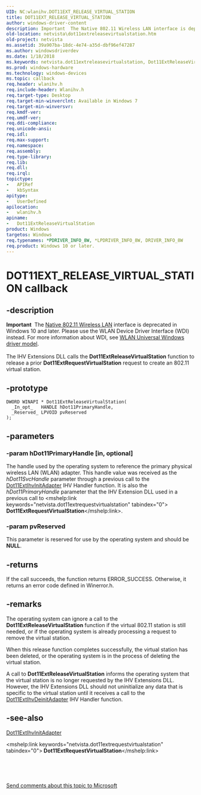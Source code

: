 ```yaml
---
UID: NC:wlanihv.DOT11EXT_RELEASE_VIRTUAL_STATION
title: DOT11EXT_RELEASE_VIRTUAL_STATION
author: windows-driver-content
description: Important  The Native 802.11 Wireless LAN interface is deprecated in Windows 10 and later.
old-location: netvista\dot11extreleasevirtualstation.htm
old-project: netvista
ms.assetid: 39a907ba-18dc-4e74-a35d-dbf96ef47287
ms.author: windowsdriverdev
ms.date: 1/18/2018
ms.keywords: netvista.dot11extreleasevirtualstation, Dot11ExtReleaseVirtualStation callback function [Network Drivers Starting with Windows Vista], Dot11ExtReleaseVirtualStation, DOT11EXT_RELEASE_VIRTUAL_STATION, DOT11EXT_RELEASE_VIRTUAL_STATION, wlanihv/Dot11ExtReleaseVirtualStation, Native_802.11_IHV_Ext_3fe2f0cd-336a-4272-8d14-1ab400515de5.xml
ms.prod: windows-hardware
ms.technology: windows-devices
ms.topic: callback
req.header: wlanihv.h
req.include-header: Wlanihv.h
req.target-type: Desktop
req.target-min-winverclnt: Available in Windows 7
req.target-min-winversvr: 
req.kmdf-ver: 
req.umdf-ver: 
req.ddi-compliance: 
req.unicode-ansi: 
req.idl: 
req.max-support: 
req.namespace: 
req.assembly: 
req.type-library: 
req.lib: 
req.dll: 
req.irql: 
topictype: 
-	APIRef
-	kbSyntax
apitype: 
-	UserDefined
apilocation: 
-	wlanihv.h
apiname: 
-	Dot11ExtReleaseVirtualStation
product: Windows
targetos: Windows
req.typenames: *PDRIVER_INFO_8W, *LPDRIVER_INFO_8W, DRIVER_INFO_8W
req.product: Windows 10 or later.
---
```


# DOT11EXT_RELEASE_VIRTUAL_STATION callback


## -description


<div class="alert"><b>Important</b>  The <a href="https://msdn.microsoft.com/library/windows/hardware/ff560689">Native 802.11 Wireless LAN</a> interface is deprecated in Windows 10 and later. Please use the WLAN Device Driver Interface (WDI) instead. For more information about WDI, see <a href="https://msdn.microsoft.com/6EF92E34-7BC9-465E-B05D-2BCB29165A18">WLAN Universal Windows driver model</a>.</div><div> </div>The IHV Extensions DLL calls the 
  <b>Dot11ExtReleaseVirtualStation</b> function to release a prior 
  <mshelp:link keywords="netvista.dot11extrequestvirtualstation" tabindex="0"><b>
  Dot11ExtRequestVirtualStation</b></mshelp:link> request to create an 802.11 virtual station.


## -prototype


````
DWORD WINAPI * Dot11ExtReleaseVirtualStation(
  _In_opt_   HANDLE hDot11PrimaryHandle,
  _Reserved_ LPVOID pvReserved
);
````


## -parameters




### -param hDot11PrimaryHandle [in, optional]

The handle used by the operating system to reference the primary physical wireless LAN (WLAN)
     adapter. This handle value was received as the 
     <i>hDot11SvcHandle</i> parameter through a previous call to the 
     <a href="..\wlanihv\nc-wlanihv-dot11extihv_init_adapter.md">Dot11ExtIhvInitAdapter</a> IHV
     Handler function. It is also the 
     <i>hDot11PrimaryHandle</i> parameter that the IHV Extension DLL used in a previous call to 
     <mshelp:link keywords="netvista.dot11extrequestvirtualstation" tabindex="0"><b>
     Dot11ExtRequestVirtualStation</b></mshelp:link>.


### -param pvReserved

This parameter is reserved for use by the operating system and should be <b>NULL</b>.


## -returns


If the call succeeds, the function returns ERROR_SUCCESS. Otherwise, it returns an error code
     defined in 
     Winerror.h.



## -remarks


The operating system can ignore a call to the 
    <b>Dot11ExtReleaseVirtualStation</b> function if the virtual 802.11 station is
    still needed, or if the operating system is already processing a request to remove the virtual
    station.

When this release function completes successfully, the virtual station has been deleted, or the operating system is in the process of deleting the virtual station.

A call to 
    <b>Dot11ExtReleaseVirtualStation</b> informs the operating system that the
    virtual station is no longer requested by the IHV Extensions DLL. However, the IHV Extensions DLL should
    not uninitialize any data that is specific to the virtual station until it receives a call to the 
    <a href="..\wlanihv\nc-wlanihv-dot11extihv_deinit_adapter.md">Dot11ExtIhvDeinitAdapter</a> IHV
    Handler function.



## -see-also

<a href="..\wlanihv\nc-wlanihv-dot11extihv_init_adapter.md">Dot11ExtIhvInitAdapter</a>

<mshelp:link keywords="netvista.dot11extrequestvirtualstation" tabindex="0"><b>
   Dot11ExtRequestVirtualStation</b></mshelp:link>

 

 

<a href="mailto:wsddocfb@microsoft.com?subject=Documentation%20feedback [netvista\netvista]:%20DOT11EXT_RELEASE_VIRTUAL_STATION callback function%20 RELEASE:%20(1/18/2018)&amp;body=%0A%0APRIVACY STATEMENT%0A%0AWe use your feedback to improve the documentation. We don't use your email address for any other purpose, and we'll remove your email address from our system after the issue that you're reporting is fixed. While we're working to fix this issue, we might send you an email message to ask for more info. Later, we might also send you an email message to let you know that we've addressed your feedback.%0A%0AFor more info about Microsoft's privacy policy, see http://privacy.microsoft.com/en-us/default.aspx." title="Send comments about this topic to Microsoft">Send comments about this topic to Microsoft</a>

